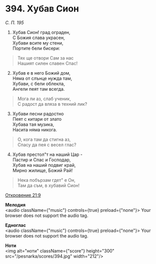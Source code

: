 # 394. Хубав Сион

_С. П. 195_

1. Хубав Сион! град ограден,  
С Божия слава украсен,  
Хубави всите му стени,  
Портите бели бисери:  

> Тях ще отвори Сам за нас  
> Нашият силен славен Спас!

2. Хубав е в него Божий дом,  
Няма от слънце нужда там,  
Хубави, с бели облекла,  
Ангели пеят там всегда.  

> Мога ли аз, слаб ученик,  
> С радост да вляза в техний лик?

3. Хубави песни радостно  
Пеят с китари от злато  
Хубава тая музика,  
Насита няма никога.  

> О, кога там да стигна аз,  
> Спасу да пея с весел глас?

4. Хубав престол"т на наший Цар -  
Пастир и Спас и Господар,  
Хубав на наший подвиг край,  
Мирно жилище, Божий Рай!  

> Нека побързам гдет" е Он,  
> Там да съм, в хубавий Сион!

[Откровение 21:9](http://biblia.bg/index.php?k=66&g=21&s=9)

**Мелодия**  
<audio className={"music"} controls={true} preload={"none"}>
    <source src="/pesnarka/mp3/394.mp3" type="audio/mpeg"/>
    Your browser does not support the audio tag.
</audio>

**Едноглас**  
<audio className={"music"} controls={true} preload={"none"}>
    <source src="/pesnarka/transp/394.mp3" type="audio/mpeg"/>
    Your browser does not support the audio tag.
</audio>

**Ноти**  
<img alt="ноти" className={"score"} height="300" src="/pesnarka/scores/394.jpg" width="212"/>
